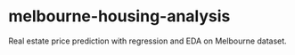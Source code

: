 # melbourne-housing-analysis
Real estate price prediction with regression and EDA on Melbourne dataset.
